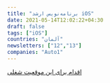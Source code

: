 ```yaml
---
title: "برنامه‌نویس ارشد iOS"
date: 2021-05-14T12:02:22+04:30
draft: false
tags: ["iOS"]
countries: "آلمان"
newsletters: ["12","13"]
companies: "Auto1"
---
```


[اقدام برای این موقعیت شغلی](https://jobs.smartrecruiters.com/Auto1/743999730400455-senior-ios-engineer-f-m-x-)